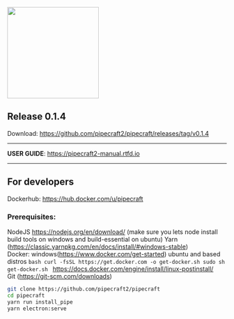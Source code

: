 <a href="url"><img src="https://user-images.githubusercontent.com/18046232/145723441-51c3cbd0-7caf-485c-92d3-dbe253f6a73f.png" align="center" height="210" width="210" ></a>

## Release 0.1.4

Download: https://github.com/pipecraft2/pipecraft/releases/tag/v0.1.4

---

**USER GUIDE**: https://pipecraft2-manual.rtfd.io

---

## For developers

Dockerhub: https://hub.docker.com/u/pipecraft

### Prerequisites:

NodeJS https://nodejs.org/en/download/ (make sure you lets node install build tools on windows and build-essential on ubuntu)
Yarn (https://classic.yarnpkg.com/en/docs/install/#windows-stable)  
Docker: windows(https://www.docker.com/get-started)
ubuntu and based distros `bash curl -fsSL https://get.docker.com -o get-docker.sh sudo sh get-docker.sh `
https://docs.docker.com/engine/install/linux-postinstall/  
Git (https://git-scm.com/downloads)

```bash
git clone https://github.com/pipecraft2/pipecraft
cd pipecraft
yarn run install_pipe
yarn electron:serve
```

